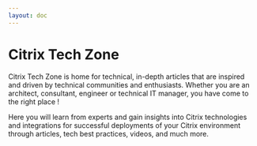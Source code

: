 ```yaml
---
layout: doc
---
```

# Citrix Tech Zone

Citrix Tech Zone is home for technical, in-depth articles that are inspired and driven by technical communities and enthusiasts. Whether you are an architect, consultant, engineer or technical IT manager, you have come to the right place !

Here you will learn from experts and gain insights into Citrix technologies and integrations for successful deployments of your Citrix environment through articles, tech best practices, videos, and much more.
